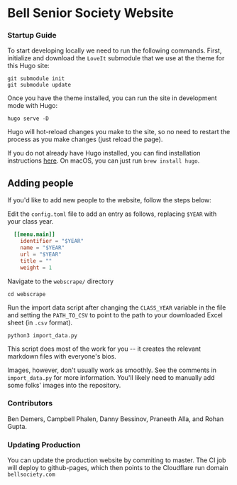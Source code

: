 # Bell Senior Society Website

### Startup Guide

To start developing locally we need to run the following commands. First, initialize and download the `LoveIt` submodule that we use at the theme for this Hugo site:
```
git submodule init
git submodule update
```
Once you have the theme installed, you can run the site in development mode with Hugo:
```
hugo serve -D
```
Hugo will hot-reload changes you make to the site, so no need to restart the process as you make changes (just reload the page).

If you do not already have Hugo installed, you can find installation instructions [here](https://gohugo.io/getting-started/installing/). On macOS, you can just run `brew install hugo`.


## Adding people

If you'd like to add new people to the website, follow the steps below:

Edit the `config.toml` file to add an entry as follows, replacing `$YEAR`
with your class year.

```toml
  [[menu.main]]
    identifier = "$YEAR"
    name = "$YEAR"
    url = "$YEAR"
    title = ""
    weight = 1
```

Navigate to the `webscrape/` directory

    cd webscrape

Run the import data script after changing the `CLASS_YEAR` variable in the file
and setting the `PATH_TO_CSV` to point to the path to your downloaded Excel
sheet (in `.csv` format).

    python3 import_data.py

This script does most of the work for you -- it creates the relevant markdown
files with everyone's bios.

Images, however, don't usually work as smoothly. See the comments in
`import_data.py` for more information. You'll likely need to manually add some
folks' images into the repository.


### Contributors

Ben Demers, Campbell Phalen, Danny Bessinov, Praneeth Alla, and Rohan Gupta.


### Updating Production

You can update the production website by commiting to master. The CI job will
deploy to github-pages, which then points to the Cloudflare run domain `bellsociety.com`

